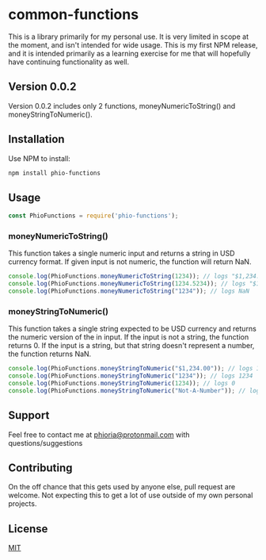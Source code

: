 # common-functions

This is a library primarily for my personal use.  It is very limited in scope at the moment, and isn't intended for wide usage.  This is my first NPM release, and it is intended primarily as a learning exercise for me that will hopefully have continuing functionality as well.

## Version 0.0.2

Version 0.0.2 includes only 2 functions, moneyNumericToString() and moneyStringToNumeric().

## Installation

Use NPM to install:

```bash
npm install phio-functions
```

## Usage

```js script
const PhioFunctions = require('phio-functions');
```

### moneyNumericToString()

This function takes a single numeric input and returns a string in USD currency format.  If given input is not numeric, the function will return NaN.

```js script
console.log(PhioFunctions.moneyNumericToString(1234)); // logs "$1,234.00"
console.log(PhioFunctions.moneyNumericToString(1234.5234)); // logs "$1,234.52"
console.log(PhioFunctions.moneyNumericToString("1234")); // logs NaN
```

### moneyStringToNumeric()

This function takes a single string expected to be USD currency and returns the numeric version of the in input.  If the input is not a string, the function returns 0.  If the input is a string, but that string doesn't represent a number, the function returns NaN.

```js script
console.log(PhioFunctions.moneyStringToNumeric("$1,234.00")); // logs 1234
console.log(PhioFunctions.moneyStringToNumeric("1234")); // logs 1234
console.log(PhioFunctions.moneyStringToNumeric(1234)); // logs 0
console.log(PhioFunctions.moneyStringToNumeric("Not-A-Number")); // logs NaN
```

## Support

Feel free to contact me at phioria@protonmail.com with questions/suggestions

## Contributing

On the off chance that this gets used by anyone else, pull request are welcome.  Not expecting this to get a lot of use outside of my own personal projects.

## License
[MIT](https://choosealicense.com/licenses/mit/)